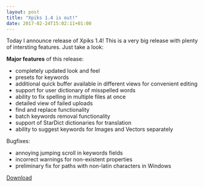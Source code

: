 ```yaml
---
layout: post
title: "Xpiks 1.4 is out!"
date: 2017-02-24T15:02:11+01:00
---
```


Today I announce release of Xpiks 1.4! This is a very big release with plenty of intersting features. Just take a look:

**Major features** of this release:

- completely updated look and feel
- presets for keywords
- additional quick buffer available in different views for convenient editing
- support for user dictionary of misspelled words
- ability to fix spelling in multiple files at once
- detailed view of failed uploads
- find and replace functionality
- batch keywords removal functionality
- support of StarDict dictionaries for translation
- ability to suggest keywords for Images and Vectors separately

Bugfixes:

- annoying jumping scroll in keywords fields
- incorrect warnings for non-existent properties
- preliminary fix for paths with non-latin characters in Windows

<div class="download-link"><a href="{{ site.url }}/downloads">Download</a></div>
